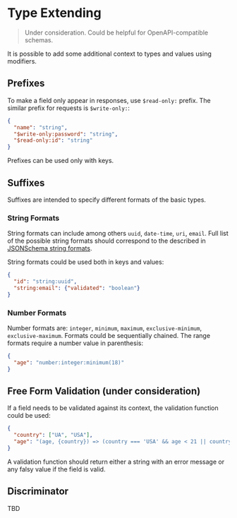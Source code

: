 # Type Extending

> Under consideration. Could be helpful for OpenAPI-compatible schemas.

It is possible to add some additional context to types and values using modifiers.

## Prefixes

To make a field only appear in responses, use `$read-only:` prefix.
The similar prefix for requests is `$write-only:`:

```json
{
  "name": "string",
  "$write-only:password": "string",
  "$read-only:id": "string"
}
```

Prefixes can be used only with keys.

## Suffixes

Suffixes are intended to specify different formats of the basic types.

### String Formats

String formats can include among others `uuid`, `date-time`, `uri`, `email`.
Full list of the possible string formats should correspond to the described in [JSONSchema string formats](https://json-schema.org/understanding-json-schema/reference/string.html#format).

String formats could be used both in keys and values:

```json
{
  "id": "string:uuid",
  "string:email": {"validated": "boolean"}
}
```

### Number Formats

Number formats are: `integer`, `minimum`, `maximum`, `exclusive-minimum`, `exclusive-maximum`.
Formats could be sequentially chained.
The range formats require a number value in parenthesis:

```json
{
  "age": "number:integer:minimum(18)"
}
```

## Free Form Validation (under consideration)

If a field needs to be validated against its context, the validation function could be used:

```json
{
  "country": ["UA", "USA"],
  "age": "(age, {country}) => (country === 'USA' && age < 21 || country === 'UA' && age < 18) && 'Too young to drink'"
}
```

A validation function should return either a string with an error message or any falsy value if the field is valid.

## Discriminator

TBD
